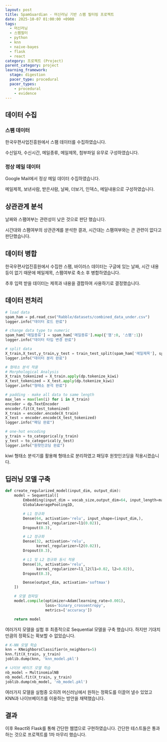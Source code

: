 ```yaml
---
layout: post
title: SpamGuardian - 머신러닝 기반 스팸 필터링 프로젝트
date: 2025-10-07 01:00:00 +0900
tags:
  - 머신러닝
  - 스팸필터
  - python
  - knn
  - naive-bayes
  - flask
  - react
category: 프로젝트 (Project)
parent_category: project
learning_framework:
  stage: digestion
  pacer_type: procedural
  pacer_types:
    - procedural
    - evidence
---
```


## 데이터 수집

### 스팸 데이터
한국우편사업진흥원에서 스팸 데이터를 수집하였습니다.

수신일자, 수신시간, 메일종류, 메일제목, 첨부파일 유무로 구성하였습니다.

### 정상 메일 데이터
Google Mail에서 정상 메일 데이터 수집하였습니다.

메일제목, 보낸사람, 받은사람, 날짜, 더보기, 인덱스, 메일내용으로 구성하였습니다.

## 상관관계 분석

날짜와 스팸여부는 관련성이 낮은 것으로 판단 했습니다.

시간대와 스팸여부의 상관관계를 분석한 결과, 시간대는 스팸여부와는 큰 관련이 없다고 판단했습니다.

## 데이터 병합

한국우편사업진흥원에서 수집한 스팸, 바이러스 데이터는 구글에 있는 날짜, 시간 내용 등이 없기 때문에 메일제목, 스팸여부로 축소 후 병합하였습니다.

추후 입력 받을 데이터는 제목과 내용을 결합하여 사용하기로 결정했습니다.

## 데이터 전처리

```python
# load data
spam_ham = pd.read_csv("Rabble/datasets/combined_data_under.csv")
logger.info("데이터 로드 완료")

# change data type to numeric
spam_ham['메일종류'] = spam_ham['메일종류'].map({'햄':0, '스팸':1})
logger.info("데이터 타입 변경 완료")

# split data
X_train,X_test,y_train,y_test = train_test_split(spam_ham['메일제목'], spam_ham['메일종류'], test_size=0.3, random_state=42)
logger.info("데이터 분리 완료")

# 형태소 분석 적용
# Morphological Analysis
X_train_tokenized = X_train.apply(dp.tokenize_kiwi)
X_test_tokenized = X_test.apply(dp.tokenize_kiwi)
logger.info("형태소 분석 완료")

# padding - make all data to same length
max_len = max(len(i) for i in X_train)
encoder = dp.TextEncoder
encoder.fit(X_test_tokenized)
X_train = encoder.encode(X_train)
X_test = encoder.encode(X_test_tokenized)
logger.info("패딩 완료")

# one-hot encoding
y_train = to_categorical(y_train)
y_test = to_categorical(y_test)
logger.info("원핫인코딩 완료")
```

kiwi 형태소 분석기를 활용해 형태소로 분리하였고 패딩후 원핫인코딩을 적용시켰습니다.

## 딥러닝 모델 구축

```python
def create_regularized_model(input_dim, output_dim):
    model = Sequential([
        Embedding(input_dim = vocab_size,output_dim=64, input_length=max_len),
        GlobalAveragePooling1D,

        # L1 정규화
        Dense(64, activation='relu', input_shape=(input_dim,),
              kernel_regularizer=l1(0.02)),
        Dropout(0.3),

        # L2 정규화
        Dense(32, activation='relu',
              kernel_regularizer=l2(0.02)),
        Dropout(0.3),

        # L1 및 L2 정규화 동시 적용
        Dense(16, activation='relu',
              kernel_regularizer=l1_l2(l1=0.02, l2=0.02)),
        Dropout(0.3),

        Dense(output_dim, activation='softmax')
    ])

    # 모델 컴파일
    model.compile(optimizer=Adam(learning_rate=0.001),
                  loss='binary_crossentropy',
                  metrics=['accuracy'])

    return model
```

여러가지 모델을 실험 후 최종적으로 Sequential 모델을 구축 했습니다.
하지만 기대치 만큼의 정확도는 확보할 수 없었습니다.

```python
# K-NN 모델 학습
knn = KNeighborsClassifier(n_neighbors=5)
knn.fit(X_train, y_train)
joblib.dump(knn, 'knn_model.pkl')

# 나이브 베이즈 모델 학습
nb_model = MultinomialNB
nb_model.fit(X_train, y_train)
joblib.dump(nb_model, 'nb_model.pkl')
```

여러가지 모델을 실험중 오히려 머신러닝에서 원하는 정확도를 이끌어 낼수 있었고
KNN과 나이브베이즈를 이용하는 방안을 채택했습니다.

## 결과

이후 React와 Flask를 통해 간단한 웹앱으로 구현하였습니다.
간단한 테스트들은 통과하는 것으로 프로젝트를 1차 마무리 했습니다.
